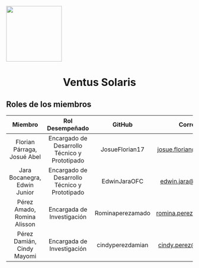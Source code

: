 <p align="left">
  <img src="https://semanadelcannabis.cayetano.edu.pe/assets/img/logo-upch.png" width="150">
  <h1 align="center">Ventus Solaris</h1>
</p>

## Roles de los miembros
| Miembro | Rol Desempeñado | GitHub | Correo |
| :------------: | :------------: | :------------: | :------------: |
| Florian Párraga, Josué Abel | Encargado de Desarrollo Técnico y Prototipado | JosueFlorian17 | josue.florian@upch.pe |
| Jara Bocanegra, Edwin Junior | Encargado de Desarrollo Técnico y Prototipado | EdwinJaraOFC | edwin.jara@upch.pe |
| Pérez Amado, Romina Alisson | Encargada de Investigación | Rominaperezamado | romina.perez@upch.pe |
| Pérez Damián, Cindy Mayomi | Encargada de Investigación | cindyperezdamian | cindy.perez@upch.pe |
